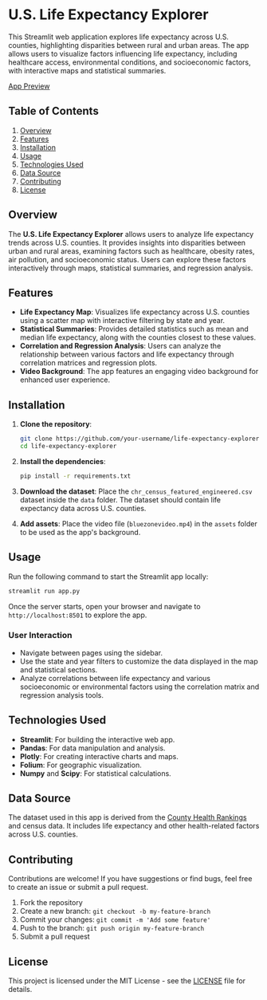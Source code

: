 # U.S. Life Expectancy Explorer

This Streamlit web application explores life expectancy across U.S. counties, highlighting disparities between rural and urban areas. The app allows users to visualize factors influencing life expectancy, including healthcare access, environmental conditions, and socioeconomic factors, with interactive maps and statistical summaries.

[App Preview](https://uslongevitylives-kojmj.streamlit.app/)

## Table of Contents

1. [Overview](#overview)
2. [Features](#features)
3. [Installation](#installation)
4. [Usage](#usage)
5. [Technologies Used](#technologies-used)
6. [Data Source](#data-source)
7. [Contributing](#contributing)
8. [License](#license)

## Overview

The **U.S. Life Expectancy Explorer** allows users to analyze life expectancy trends across U.S. counties. It provides insights into disparities between urban and rural areas, examining factors such as healthcare, obesity rates, air pollution, and socioeconomic status. Users can explore these factors interactively through maps, statistical summaries, and regression analysis.

## Features

- **Life Expectancy Map**: Visualizes life expectancy across U.S. counties using a scatter map with interactive filtering by state and year.
- **Statistical Summaries**: Provides detailed statistics such as mean and median life expectancy, along with the counties closest to these values.
- **Correlation and Regression Analysis**: Users can analyze the relationship between various factors and life expectancy through correlation matrices and regression plots.
- **Video Background**: The app features an engaging video background for enhanced user experience.
  
## Installation

1. **Clone the repository**:
    ```bash
    git clone https://github.com/your-username/life-expectancy-explorer.git
    cd life-expectancy-explorer
    ```

2. **Install the dependencies**:
    ```bash
    pip install -r requirements.txt
    ```

3. **Download the dataset**:
   Place the `chr_census_featured_engineered.csv` dataset inside the `data` folder. The dataset should contain life expectancy data across U.S. counties.

4. **Add assets**:
   Place the video file (`bluezonevideo.mp4`) in the `assets` folder to be used as the app's background.

## Usage

Run the following command to start the Streamlit app locally:

```bash
streamlit run app.py
```

Once the server starts, open your browser and navigate to `http://localhost:8501` to explore the app.

### User Interaction

- Navigate between pages using the sidebar.
- Use the state and year filters to customize the data displayed in the map and statistical sections.
- Analyze correlations between life expectancy and various socioeconomic or environmental factors using the correlation matrix and regression analysis tools.

## Technologies Used

- **Streamlit**: For building the interactive web app.
- **Pandas**: For data manipulation and analysis.
- **Plotly**: For creating interactive charts and maps.
- **Folium**: For geographic visualization.
- **Numpy** and **Scipy**: For statistical calculations.

## Data Source

The dataset used in this app is derived from the [County Health Rankings](https://www.countyhealthrankings.org/) and census data. It includes life expectancy and other health-related factors across U.S. counties.

## Contributing

Contributions are welcome! If you have suggestions or find bugs, feel free to create an issue or submit a pull request.

1. Fork the repository
2. Create a new branch: `git checkout -b my-feature-branch`
3. Commit your changes: `git commit -m 'Add some feature'`
4. Push to the branch: `git push origin my-feature-branch`
5. Submit a pull request

## License

This project is licensed under the MIT License - see the [LICENSE](LICENSE) file for details.

